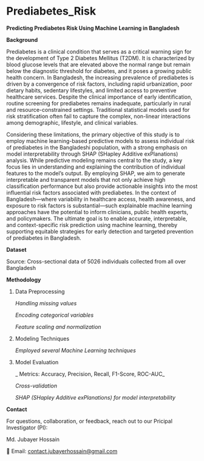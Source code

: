 # Prediabetes_Risk

**Predicting Prediabetes Risk Using Machine Learning in Bangladesh**

**Background**

Prediabetes is a clinical condition that serves as a critical warning sign for the development of Type 2 Diabetes Mellitus (T2DM). It is characterized by blood glucose levels that are elevated above the normal range but remain below the diagnostic threshold for diabetes, and it poses a growing public health concern. In Bangladesh, the increasing prevalence of prediabetes is driven by a convergence of risk factors, including rapid urbanization, poor dietary habits, sedentary lifestyles, and limited access to preventive healthcare services. Despite the clinical importance of early identification, routine screening for prediabetes remains inadequate, particularly in rural and resource-constrained settings. Traditional statistical models used for risk stratification often fail to capture the complex, non-linear interactions among demographic, lifestyle, and clinical variables.

Considering these limitations, the primary objective of this study is to employ machine learning-based predictive models to assess individual risk of prediabetes in the Bangladeshi population, with a strong emphasis on model interpretability through SHAP (SHapley Additive exPlanations) analysis. While predictive modeling remains central to the study, a key focus lies in understanding and explaining the contribution of individual features to the model’s output. By employing SHAP, we aim to generate interpretable and transparent models that not only achieve high classification performance but also provide actionable insights into the most influential risk factors associated with prediabetes.
In the context of Bangladesh—where variability in healthcare access, health awareness, and exposure to risk factors is substantial—such explainable machine learning approaches have the potential to inform clinicians, public health experts, and policymakers. The ultimate goal is to enable accurate, interpretable, and context-specific risk prediction using machine learning, thereby supporting equitable strategies for early detection and targeted prevention of prediabetes in Bangladesh.

**Dataset**

Source: Cross-sectional data of 5026 individuals collected from all over Bangladesh

**Methodology**

1. Data Preprocessing
 
      _Handling missing values_

      _Encoding categorical variables_

     _Feature scaling and normalization_

2. Modeling Techniques
 
      _Employed several Machine Learning techniques_

3. Model Evaluation
 
     _ Metrics: Accuracy, Precision, Recall, F1-Score, ROC-AUC_

      _Cross-validation_

      _SHAP (SHapley Additive exPlanations) for model interpretability_

**Contact**

For questions, collaboration, or feedback, reach out to our Pricipal Investigator (PI):

Md. Jubayer Hossain 

📧 Email: contact.jubayerhossain@gmail.com
